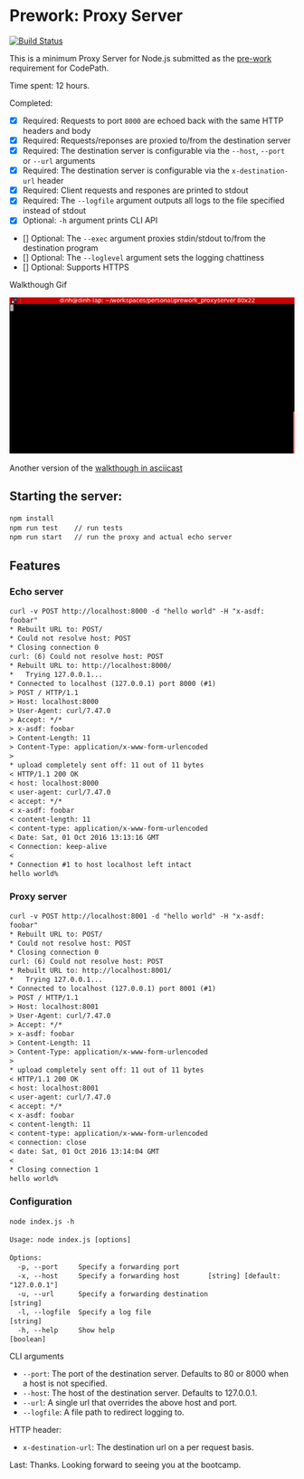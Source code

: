 Prework: Proxy Server
===== 

[![Build Status](https://travis-ci.org/nqd/prework_proxyserver.svg)](https://travis-ci.org/nqd/prework_proxyserver)

This is a minimum Proxy Server for Node.js submitted as the [pre-work](http://courses.codepath.com/snippets/intro_to_nodejs/prework) requirement for CodePath.

Time spent: 12 hours.

Completed:
* [x] Required: Requests to port `8000` are echoed back with the same HTTP headers and body
* [x] Required: Requests/reponses are proxied to/from the destination server
* [x] Required: The destination server is configurable via the `--host`, `--port`  or `--url` arguments
* [x] Required: The destination server is configurable via the `x-destination-url` header
* [x] Required: Client requests and respones are printed to stdout
* [x] Required: The `--logfile` argument outputs all logs to the file specified instead of stdout
* [x] Optional: `-h` argument prints CLI API
* [] Optional: The `--exec` argument proxies stdin/stdout to/from the destination program
* [] Optional: The `--loglevel` argument sets the logging chattiness
* [] Optional: Supports HTTPS


Walkthough Gif

![](https://raw.githubusercontent.com/nqd/prework_proxyserver/master/nqdinh-submission.gif)

Another version of the [walkthough in asciicast](https://asciinema.org/a/cgpemafskkd396k94jqqnd8dc)


## Starting the server:

``` bash
npm install
npm run test    // run tests
npm run start   // run the proxy and actual echo server
```

## Features

### Echo server
```
curl -v POST http://localhost:8000 -d "hello world" -H "x-asdf: foobar"
* Rebuilt URL to: POST/
* Could not resolve host: POST
* Closing connection 0
curl: (6) Could not resolve host: POST
* Rebuilt URL to: http://localhost:8000/
*   Trying 127.0.0.1...
* Connected to localhost (127.0.0.1) port 8000 (#1)
> POST / HTTP/1.1
> Host: localhost:8000
> User-Agent: curl/7.47.0
> Accept: */*
> x-asdf: foobar
> Content-Length: 11
> Content-Type: application/x-www-form-urlencoded
> 
* upload completely sent off: 11 out of 11 bytes
< HTTP/1.1 200 OK
< host: localhost:8000
< user-agent: curl/7.47.0
< accept: */*
< x-asdf: foobar
< content-length: 11
< content-type: application/x-www-form-urlencoded
< Date: Sat, 01 Oct 2016 13:13:16 GMT
< Connection: keep-alive
< 
* Connection #1 to host localhost left intact
hello world% 
```

### Proxy server
```
curl -v POST http://localhost:8001 -d "hello world" -H "x-asdf: foobar"
* Rebuilt URL to: POST/
* Could not resolve host: POST
* Closing connection 0
curl: (6) Could not resolve host: POST
* Rebuilt URL to: http://localhost:8001/
*   Trying 127.0.0.1...
* Connected to localhost (127.0.0.1) port 8001 (#1)
> POST / HTTP/1.1
> Host: localhost:8001
> User-Agent: curl/7.47.0
> Accept: */*
> x-asdf: foobar
> Content-Length: 11
> Content-Type: application/x-www-form-urlencoded
> 
* upload completely sent off: 11 out of 11 bytes
< HTTP/1.1 200 OK
< host: localhost:8001
< user-agent: curl/7.47.0
< accept: */*
< x-asdf: foobar
< content-length: 11
< content-type: application/x-www-form-urlencoded
< connection: close
< date: Sat, 01 Oct 2016 13:14:04 GMT
< 
* Closing connection 1
hello world%
```

### Configuration

```
node index.js -h

Usage: node index.js [options]

Options:
  -p, --port     Specify a forwarding port
  -x, --host     Specify a forwarding host       [string] [default: "127.0.0.1"]
  -u, --url      Specify a forwarding destination                       [string]
  -l, --logfile  Specify a log file                                     [string]
  -h, --help     Show help                                             [boolean]
```

CLI arguments
- `--port`: The port of the destination server. Defaults to 80 or 8000 when a host is not specified.
- `--host`: The host of the destination server. Defaults to 127.0.0.1.
- `--url`: A single url that overrides the above host and port.
- `--logfile`: A file path to redirect logging to.

HTTP header:
- `x-destination-url`: The destination url on a per request basis.

Last: Thanks. Looking forward to seeing you at the bootcamp.
